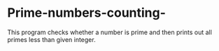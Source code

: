 # Prime-numbers-counting-
This program checks whether a number is prime and then prints out all primes less than given integer.

